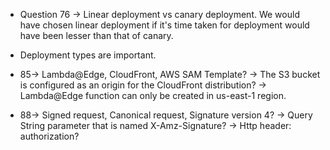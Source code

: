 - Question 76 -> Linear deployment vs canary deployment. We would have chosen linear deployment if it's time taken for deployment would have been lesser than that of canary.

- Deployment types are important.

- 85-> Lambda@Edge, CloudFront, AWS SAM Template? -> The S3 bucket is configured as an origin for the CloudFront distribution? -> Lambda@Edge function can only be created in us-east-1 region. 

- 88-> Signed request, Canonical request, Signature version 4? -> Query String parameter that is named X-Amz-Signature? -> Http header: authorization?

